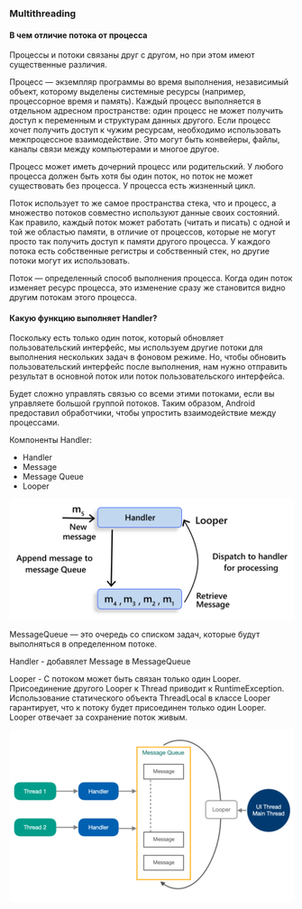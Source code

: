 ### Multithreading

#### В чем отличие потока от процесса
Процессы и потоки связаны друг с другом, но при этом имеют существенные различия.

Процесс — экземпляр программы во время выполнения, независимый объект, которому выделены системные ресурсы 
(например, процессорное время и память). Каждый процесс выполняется в отдельном адресном пространстве: 
один процесс не может получить доступ к переменным и структурам данных другого. 
Если процесс хочет получить доступ к чужим ресурсам, необходимо использовать межпроцессное взаимодействие. 
Это могут быть конвейеры, файлы, каналы связи между компьютерами и многое другое.

Процесс может иметь дочерний процесс или родительский. У любого процесса должен быть  хотя бы один поток, 
но поток не может существовать без процесса.
У процесса есть жизненный цикл. 

Поток использует то же самое пространства стека, что и процесс, а множество потоков совместно 
используют данные своих состояний. Как правило, каждый поток может работать (читать и писать) 
с одной и той же областью памяти, в отличие от процессов, которые не могут просто так получить доступ 
к памяти другого процесса. У каждого потока есть собственные регистры и собственный стек, 
но другие потоки могут их использовать.

Поток — определенный способ выполнения процесса. Когда один поток изменяет ресурс процесса, 
это изменение сразу же становится видно другим потокам этого процесса.

#### Какую функцию выполняет Handler?
Поскольку есть только один поток, который обновляет пользовательский интерфейс, 
мы используем другие потоки для выполнения нескольких задач в фоновом режиме. Но, чтобы обновить пользовательский 
интерфейс после выполнения, нам нужно отправить результат в основной поток или поток пользовательского интерфейса.

Будет сложно управлять связью со всеми этими потоками, если вы управляете большой группой потоков. 
Таким образом, Android предоставил обработчики, чтобы упростить взаимодействие между процессами.

Компоненты Handler:

- Handler  
- Message
- Message Queue 
- Looper

![img.png](handler.png)

MessageQueue — это очередь со списком задач, которые будут выполняться в определенном потоке.

Handler - добавялет Message в MessageQueue

Looper - С потоком может быть связан только один Looper. 
Присоединение другого Looper к Thread приводит к RuntimeException. 
Использование статического объекта ThreadLocal в классе Looper гарантирует, что к потоку будет присоединен только один Looper.
Looper отвечает за сохранение поток живым.

![img.png](handler_android.png)